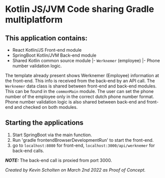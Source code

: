 # Kotlin JS/JVM Code sharing Gradle multiplatform

## This application contains:
- React Kotlin/JS Front-end module
- SpringBoot Kotlin/JVM Back-end module
- Shared Kotlin common source module
  |- `Werknemer` (employee)
  |- Phone number validation logic.

The template already present shows Werknemer (Employee) information at the front-end. This info is received from the back-end by an API call. The `Werknemer` data class is shared between front-end and back-end modules. This can be found in the `commonMain` module. The user can set the phone number of the employee only in the correct dutch phone number format. Phone number validation logic is also shared between back-end and front-end and checked on both modules.

## Starting the applications
1. Start SpringBoot via the main function.
2. Run 'gradle frontendBrowserDevelopmentRun' to start the front-end.
3. go to `localhost:8080` for front-end, `localhost:3000/api/werknemer` for back-end calls.

**_NOTE:_**  The back-end call is proxied from port 3000.



*Created by Kevin Scholten on March 2nd 2022 as Proof of Concept.*
